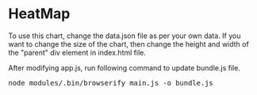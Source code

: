 # HeatMap

To use this chart, change the data.json file as per your own data. If you want to change the size of the chart, then change the height and width of the "parent" div element in index.html file.

After modifying app.js, run following command to update bundle.js file.

<pre>node_modules/.bin/browserify main.js -o bundle.js</pre>